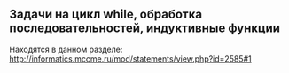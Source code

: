 ## Задачи на цикл while, обработка последовательностей, индуктивные функции

Находятся в данном разделе:
<http://informatics.mccme.ru/mod/statements/view.php?id=2585#1>